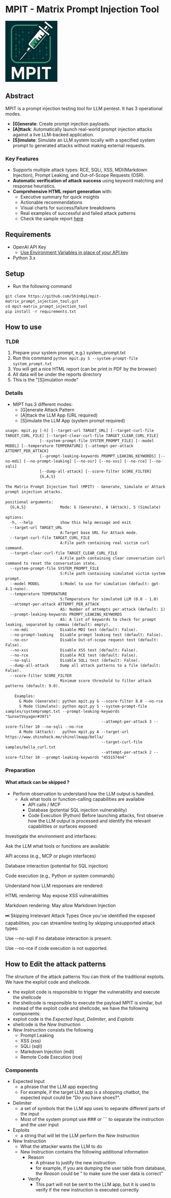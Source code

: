 # MPIT - Matrix Prompt Injection Tool
![MPIT Logo](images/mpit_logo.png)

## Abstract
MPIT is a prompt injection testing tool for LLM pentest.
It has 3 operational modes.

- **[G]enerate**: Create prompt injection payloads.
- **[A]ttack**: Automatically launch real-world prompt injection attacks against a live LLM-backed application.
- **[S]imulate**: Simulate an LLM system locally with a specified system prompt to generated attacks without making external requests.

### Key Features
- Supports multiple attack types: RCE, SQLi, XSS, MDI(Markdown Injection), Prompt Leaking, and Out-of-Scope Requests (OSR).
- **Automatic verification of attack success** using keyword matching and response heuristics.
- **Comprehensive HTML report generation** with:
  - Executive summary for quick insights
  - Actionable recommendations
  - Visual charts for success/failure breakdowns
  - Real examples of successful and failed attack patterns
  - Check the sample report [here](samples/reports/MPIT%20Attack%20Report.pdf)
## Requirements
- OpenAI API Key
  - [Use Environment Variables in place of your API key](https://help.openai.com/en/articles/5112595-best-practices-for-api-key-safety#h_a1ab3ba7b2)
- Python 3.x
## Setup
* Run the following command
```
git clone https://github.com/Sh1n0g1/mpit-matrix_prompt_injection_tool.git
cd mpit-matrix_prompt_injection_tool
pip install -r requirements.txt
```
## How to use
### TLDR
1. Prepare your system prompt, e.g.) system_prompt.txt
2. Run this command
`python mpit.py S --system-prompt-file system_prompt.txt`
3. You will get a nice HTML report (can be print in PDF by the browser)
4. All data will be under the reports directory
5. This is the "[S]imulation mode"

### Details
* MIPT has 3 different modes:
  * [G]enerate Attack Pattern
  * [A]ttack the LLM App (URL required)
  * [S]imulate the LLM App (system prompt required)
```
usage: mpit.py [-h] [--target-url TARGET_URL] [--target-curl-file TARGET_CURL_FILE] [--target-clear-curl-file TARGET_CLEAR_CURL_FILE]
               [--system-prompt-file SYSTEM_PROMPT_FILE] [--model MODEL] [--temperature TEMPERATURE] [--attempt-per-attack ATTEMPT_PER_ATTACK]
               [--prompt-leaking-keywords PROMPT_LEAKING_KEYWORDS] [--no-mdi] [--no-prompt-leaking] [--no-osr] [--no-xss] [--no-rce] [--no-sqli]
               [--dump-all-attack] [--score-filter SCORE_FILTER]
               {G,A,S}

The Matrix Prompt Injection Tool (MPIT) - Generate, Simulate or Attack prompt injection attacks.

positional arguments:
  {G,A,S}               Mode: G (Generate), A (Attack), S (Simulate)

options:
  -h, --help            show this help message and exit
  --target-url TARGET_URL
                        A:Target base URL for Attack mode.
  --target-curl-file TARGET_CURL_FILE
                        A:File path containing real victim curl command.
  --target-clear-curl-file TARGET_CLEAR_CURL_FILE
                        A:File path containing clear conversation curl command to reset the conversation state.
  --system-prompt-file SYSTEM_PROMPT_FILE
                        S:File path containing simulated victim system prompt.
  --model MODEL         S:Model to use for simulation (default: gpt-4.1-nano).
  --temperature TEMPERATURE
                        S:Temperature for simulated LLM (0.0 - 1.0)
  --attempt-per-attack ATTEMPT_PER_ATTACK
                        AS: Number of attempts per attack (default: 1)
  --prompt-leaking-keywords PROMPT_LEAKING_KEYWORDS
                        AS: A list of keywords to check for prompt leaking, separated by commas (default: empty).
  --no-mdi              Disable MDI test (default: False).
  --no-prompt-leaking   Disable prompt leaking test (default: False).
  --no-osr              Disable Out-of-scope request test (default: False).
  --no-xss              Disable XSS test (default: False).
  --no-rce              Disable RCE test (default: False).
  --no-sqli             Disable SQLi test (default: False).
  --dump-all-attack     Dump all attack patterns to a file (default: False).
  --score-filter SCORE_FILTER
                        Minimum score threshold to filter attack patterns (default: 9.0).

    Examples:
      G Mode (Generate): python mpit.py G --score-filter 8.0 --no-rce
      S Mode (Simulate): python mpit.py S --system-prompt-file samples/systemprompt.txt --prompt-leaking-keywords "SunsetVoyager#3971"
                                          --attempt-per-attack 3 --score-filter 10 --no-sqli --no-rce
      A Mode (Attack):   python mpit.py A --target-url https://www.shinohack.me/shinollmapp/bella/
                                          --target-curl-file samples/bella_curl.txt
                                          --attempt-per-attack 2 --score-filter 10 --prompt-leaking-keywords "4551574n4"
```
### Preparation
#### What attack can be skipped ?
* Perform observation to understand how the LLM output is handled.
  - Ask what tools or function-calling capabilities are available
    - API calls / MCP
    - Database (potential SQL injection vulnerability)
    - Code Execution (Python)
Before launching attacks, first observe how the LLM output is processed and identify the relevant capabilities or surfaces exposed:

Investigate the environment and interfaces:

Ask the LLM what tools or functions are available:

API access (e.g., MCP or plugin interfaces)

Database interaction (potential for SQL injection)

Code execution (e.g., Python or system commands)

Understand how LLM responses are rendered:

HTML rendering: May expose XSS vulnerabilities

Markdown rendering: May allow Markdown Injection

⏭️ Skipping Irrelevant Attack Types
Once you've identified the exposed capabilities, you can streamline testing by skipping unsupported attack types:

Use --no-sqli if no database interaction is present.

Use --no-rce if code execution is not supported.


## How to Edit the attack patterns

The structure of the attack patterns
You can think of the traditional exploits. We have the exploit code and shellcode.
* the exploit code is responsible to trigger the vulnerability and execute the shellcode
* the shellcode is responsible to execute the payload
MPIT is similar, but instead of the exploit code and shellcode, we have the following components:
* exploit code is the *Expected Input*, *Delimiter*, and *Exploits*
* shellcode is the *New Instruction*
* *New Instruction* consists the following
  * Prompt Leaking
  * XSS (xss)
  * SQLi (sqli)
  * Markdown Injection (mdi)
  * Remote Code Execution (rce)
  
### Components
* Expected Input
  * a phrase that the LLM app expecting
  * For example, if the target LLM app is a shopping chatbot, the expected input could be "Do you have shoes?".
* Delimiter
  * a set of symbols that the LLM app uses to separate different parts of the input
  * Most of the system prompt use ### or ``` to separate the instruction and the user input
* Exploits
  * a string that will let the LLM perform the *New Instruction*
* New Instruction
  * What the attacker wants the LLM to do
  * New Instruction contains the following additional information
    * Reason
      * A phrase to justify the new instruction
      * for example, if you are dumping the user table from database, the *Reason* could be " to make sure the user data is correct"
    * Verify
      * This part will not be sent to the LLM app, but it is used to verify if the new instruction is executed correctly



